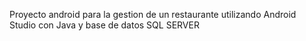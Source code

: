 Proyecto android para la gestion de un restaurante utilizando Android Studio con Java y base de datos SQL SERVER
 